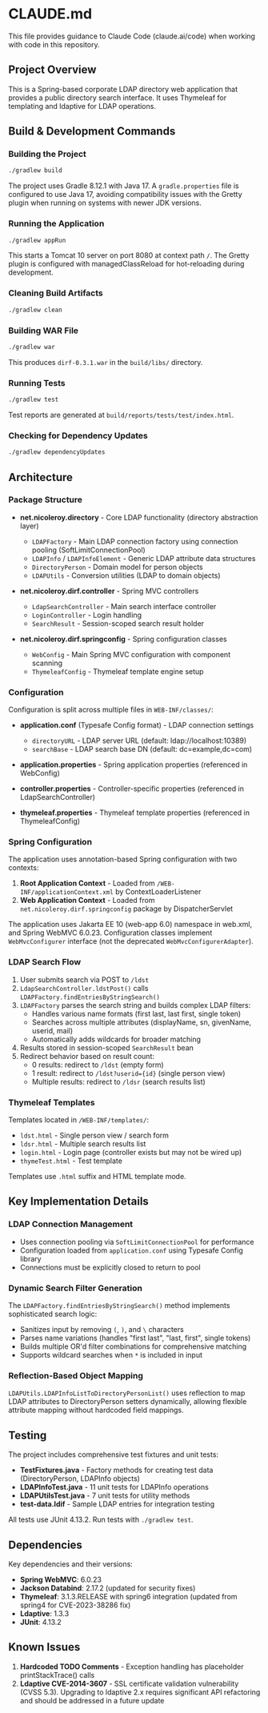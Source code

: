 # CLAUDE.md

This file provides guidance to Claude Code (claude.ai/code) when working with code in this repository.

## Project Overview

This is a Spring-based corporate LDAP directory web application that provides a public directory search interface. It uses Thymeleaf for templating and ldaptive for LDAP operations.

## Build & Development Commands

### Building the Project
```bash
./gradlew build
```

The project uses Gradle 8.12.1 with Java 17. A `gradle.properties` file is configured to use Java 17, avoiding compatibility issues with the Gretty plugin when running on systems with newer JDK versions.

### Running the Application
```bash
./gradlew appRun
```

This starts a Tomcat 10 server on port 8080 at context path `/`. The Gretty plugin is configured with managedClassReload for hot-reloading during development.

### Cleaning Build Artifacts
```bash
./gradlew clean
```

### Building WAR File
```bash
./gradlew war
```

This produces `dirf-0.3.1.war` in the `build/libs/` directory.

### Running Tests
```bash
./gradlew test
```

Test reports are generated at `build/reports/tests/test/index.html`.

### Checking for Dependency Updates
```bash
./gradlew dependencyUpdates
```

## Architecture

### Package Structure

- **net.nicoleroy.directory** - Core LDAP functionality (directory abstraction layer)
  - `LDAPFactory` - Main LDAP connection factory using connection pooling (SoftLimitConnectionPool)
  - `LDAPInfo` / `LDAPInfoElement` - Generic LDAP attribute data structures
  - `DirectoryPerson` - Domain model for person objects
  - `LDAPUtils` - Conversion utilities (LDAP to domain objects)

- **net.nicoleroy.dirf.controller** - Spring MVC controllers
  - `LdapSearchController` - Main search interface controller
  - `LoginController` - Login handling
  - `SearchResult` - Session-scoped search result holder

- **net.nicoleroy.dirf.springconfig** - Spring configuration classes
  - `WebConfig` - Main Spring MVC configuration with component scanning
  - `ThymeleafConfig` - Thymeleaf template engine setup

### Configuration

Configuration is split across multiple files in `WEB-INF/classes/`:

- **application.conf** (Typesafe Config format) - LDAP connection settings
  - `directoryURL` - LDAP server URL (default: ldap://localhost:10389)
  - `searchBase` - LDAP search base DN (default: dc=example,dc=com)

- **application.properties** - Spring application properties (referenced in WebConfig)
- **controller.properties** - Controller-specific properties (referenced in LdapSearchController)
- **thymeleaf.properties** - Thymeleaf template properties (referenced in ThymeleafConfig)

### Spring Configuration

The application uses annotation-based Spring configuration with two contexts:

1. **Root Application Context** - Loaded from `/WEB-INF/applicationContext.xml` by ContextLoaderListener
2. **Web Application Context** - Loaded from `net.nicoleroy.dirf.springconfig` package by DispatcherServlet

The application uses Jakarta EE 10 (web-app 6.0) namespace in web.xml, and Spring WebMVC 6.0.23. Configuration classes implement `WebMvcConfigurer` interface (not the deprecated `WebMvcConfigurerAdapter`).

### LDAP Search Flow

1. User submits search via POST to `/ldst`
2. `LdapSearchController.ldstPost()` calls `LDAPFactory.findEntriesByStringSearch()`
3. `LDAPFactory` parses the search string and builds complex LDAP filters:
   - Handles various name formats (first last, last first, single token)
   - Searches across multiple attributes (displayName, sn, givenName, userid, mail)
   - Automatically adds wildcards for broader matching
4. Results stored in session-scoped `SearchResult` bean
5. Redirect behavior based on result count:
   - 0 results: redirect to `/ldst` (empty form)
   - 1 result: redirect to `/ldst?userid={id}` (single person view)
   - Multiple results: redirect to `/ldsr` (search results list)

### Thymeleaf Templates

Templates located in `/WEB-INF/templates/`:
- `ldst.html` - Single person view / search form
- `ldsr.html` - Multiple search results list
- `login.html` - Login page (controller exists but may not be wired up)
- `thymeTest.html` - Test template

Templates use `.html` suffix and HTML template mode.

## Key Implementation Details

### LDAP Connection Management
- Uses connection pooling via `SoftLimitConnectionPool` for performance
- Configuration loaded from `application.conf` using Typesafe Config library
- Connections must be explicitly closed to return to pool

### Dynamic Search Filter Generation
The `LDAPFactory.findEntriesByStringSearch()` method implements sophisticated search logic:
- Sanitizes input by removing `(`, `)`, and `\` characters
- Parses name variations (handles "first last", "last, first", single tokens)
- Builds multiple OR'd filter combinations for comprehensive matching
- Supports wildcard searches when `*` is included in input

### Reflection-Based Object Mapping
`LDAPUtils.LDAPInfoListToDirectoryPersonList()` uses reflection to map LDAP attributes to DirectoryPerson setters dynamically, allowing flexible attribute mapping without hardcoded field mappings.

## Testing

The project includes comprehensive test fixtures and unit tests:

- **TestFixtures.java** - Factory methods for creating test data (DirectoryPerson, LDAPInfo objects)
- **LDAPInfoTest.java** - 11 unit tests for LDAPInfo operations
- **LDAPUtilsTest.java** - 7 unit tests for utility methods
- **test-data.ldif** - Sample LDAP entries for integration testing

All tests use JUnit 4.13.2. Run tests with `./gradlew test`.

## Dependencies

Key dependencies and their versions:
- **Spring WebMVC**: 6.0.23
- **Jackson Databind**: 2.17.2 (updated for security fixes)
- **Thymeleaf**: 3.1.3.RELEASE with spring6 integration (updated from spring4 for CVE-2023-38286 fix)
- **Ldaptive**: 1.3.3
- **JUnit**: 4.13.2

## Known Issues

1. **Hardcoded TODO Comments** - Exception handling has placeholder printStackTrace() calls
2. **Ldaptive CVE-2014-3607** - SSL certificate validation vulnerability (CVSS 5.3). Upgrading to ldaptive 2.x requires significant API refactoring and should be addressed in a future update

